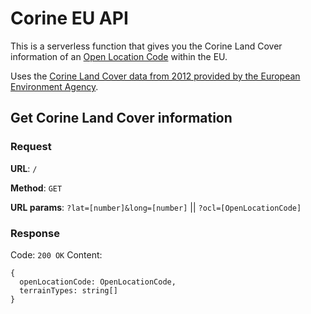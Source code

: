 # Corine EU API

This is a serverless function that gives you the Corine Land Cover information of an [Open Location Code](https://github.com/google/open-location-code) within the EU.

Uses the [Corine Land Cover data from 2012 provided by the European Environment Agency](http://copernicus.discomap.eea.europa.eu/arcgis/rest/services/Corine/CLC2012_WM/MapServer).

## Get Corine Land Cover information

### Request

**URL**: `/`

**Method**: `GET`

**URL params**: `?lat=[number]&long=[number]` || `?ocl=[OpenLocationCode]`

### Response

Code: `200 OK`
Content:

```
{
  openLocationCode: OpenLocationCode,
  terrainTypes: string[]
}
```
